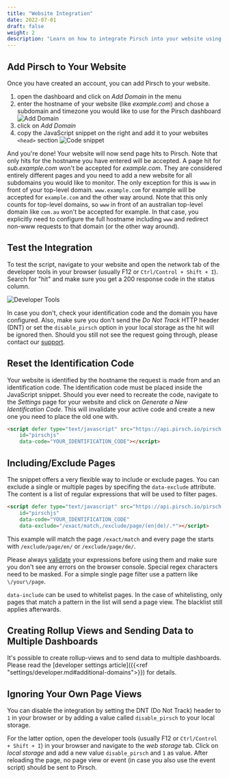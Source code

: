 ```yaml
---
title: "Website Integration"
date: 2022-07-01
draft: false
weight: 2
description: "Learn on how to integrate Pirsch into your website using JavaScript."
---
```


## Add Pirsch to Your Website

Once you have created an account, you can add Pirsch to your website.

1. open the dashboard and click on *Add Domain* in the menu
2. enter the hostname of your website (like *example.com*) and chose a subdomain and timezone you would like to use for the Pirsch dashboard ![Add Domain](/integration/add-domain.png)
3. click on *Add Domain*
4. copy the JavaScript snippet on the right and add it to your websites `<head>` section ![Code snippet](/integration/add-domain-snippet.png)

And you're done! Your website will now send page hits to Pirsch. Note that only hits for the hostname you have entered will be accepted. A page hit for *sub.example.com* won't be accepted for *example.com*. They are considered entirely different pages and you need to add a new website for all subdomains you would like to monitor. The only exception for this is `www` in front of your top-level domain. `www.example.com` for example will be accepted for `example.com` and the other way around. Note that this only counts for top-level domains, so `www` in front of an australian top-level domain like `com.au` won't be accepted for example. In that case, you explicitly need to configure the full hostname including `www` and redirect non-www requests to that domain (or the other way around).

## Test the Integration

To test the script, navigate to your website and open the network tab of the developer tools in your browser (usually F12 or `Ctrl/Control + Shift + I`). Search for "hit" and make sure you get a 200 response code in the status column.

![Developer Tools](/integration/network-tab.png)

In case you don't, check your identification code and the domain you have configured. Also, make sure you don't send the *Do Not Track* HTTP header (DNT) or set the `disable_pirsch` option in your local storage as the hit will be ignored then. Should you still not see the request going through, please contact our [support](mailto:support@pirsch.io).

## Reset the Identification Code

Your website is identified by the hostname the request is made from and an identification code. The identification code must be placed inside the JavaScript snippet. Should you ever need to recreate the code, navigate to the *Settings* page for your website and click on *Generate a New Identification Code*. This will invalidate your active code and create a new one you need to place the old one with.

```html
<script defer type="text/javascript" src="https://api.pirsch.io/pirsch.js" 
    id="pirschjs" 
    data-code="YOUR_IDENTIFICATION_CODE"></script>
```

## Including/Exclude Pages

The snippet offers a very flexible way to include or exclude pages. You can exclude a single or multiple pages by specifing the `data-exclude` attribute. The content is a list of regular expressions that will be used to filter pages.

```html
<script defer type="text/javascript" src="https://api.pirsch.io/pirsch.js" 
    id="pirschjs" 
    data-code="YOUR_IDENTIFICATION_CODE"
    data-exclude="/exact/match,/exclude/page/(en|de)/.*"></script>
```

This example will match the page `/exact/match` and every page the starts with `/exclude/page/en/` or `/exclude/page/de/`.

Please always [validate](https://regex101.com/) your expressions before using them and make sure you don't see any errors on the browser console. Special regex characters need to be masked. For a simple single page filter use a pattern like `\/your\/page`.

`data-include` can be used to whitelist pages. In the case of whitelisting, only pages that match a pattern in the list will send a page view. The blacklist still applies afterwards.

## Creating Rollup Views and Sending Data to Multiple Dashboards

It's possible to create rollup-views and to send data to multiple dashboards. Please read the [developer settings article]({{<ref "settings/developer.md#additional-domains">}}) for details.

## Ignoring Your Own Page Views

You can disable the integration by setting the DNT (Do Not Track) header to `1` in your browser or by adding a value called `disable_pirsch` to your local storage.

For the latter option, open the developer tools (usually F12 or `Ctrl/Control + Shift + I`) in your browser and navigate to the *web storage* tab. Click on *local storage* and add a new value `disable_pirsch` and `1` as value. After reloading the page, no page view or event (in case you also use the event script) should be sent to Pirsch.
